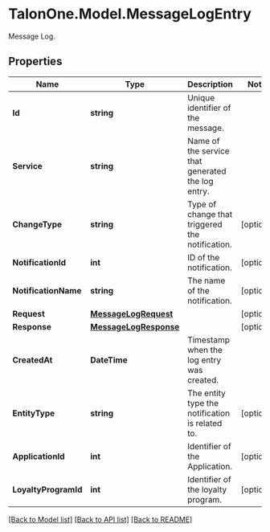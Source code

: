 # TalonOne.Model.MessageLogEntry
Message Log.
## Properties

Name | Type | Description | Notes
------------ | ------------- | ------------- | -------------
**Id** | **string** | Unique identifier of the message. | 
**Service** | **string** | Name of the service that generated the log entry. | 
**ChangeType** | **string** | Type of change that triggered the notification. | [optional] 
**NotificationId** | **int** | ID of the notification. | [optional] 
**NotificationName** | **string** | The name of the notification. | [optional] 
**Request** | [**MessageLogRequest**](MessageLogRequest.md) |  | [optional] 
**Response** | [**MessageLogResponse**](MessageLogResponse.md) |  | [optional] 
**CreatedAt** | **DateTime** | Timestamp when the log entry was created. | 
**EntityType** | **string** | The entity type the notification is related to.  | [optional] 
**ApplicationId** | **int** | Identifier of the Application. | [optional] 
**LoyaltyProgramId** | **int** | Identifier of the loyalty program. | [optional] 

[[Back to Model list]](../README.md#documentation-for-models) [[Back to API list]](../README.md#documentation-for-api-endpoints) [[Back to README]](../README.md)

